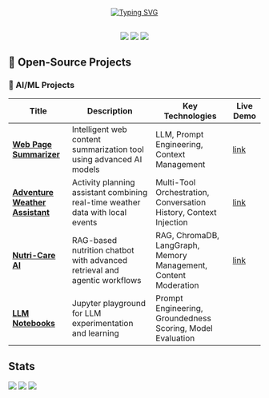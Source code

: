 <p align="center">
<a href="https://github.com/daniela-veloz">
    <img src="https://readme-typing-svg.demolab.com?font=Georgia&size=18&duration=2000&pause=100&color=FFFFFF&multiline=true&width=500&height=80&lines=Daniela+Veloz;Senior+Software+Engineer%26Engineering+Leader;Full+Stack+Development+%7C+LLMs+%7C+GenAI" alt="Typing SVG" />
</a>
<br/><br/>
</a>

 <p align="center">
  <a href="https://www.linkedin.com/in/daniela-veloz"><img src="https://img.shields.io/badge/-Linkedin-blue?style=flat-square&logo=linkedin"></a>
  <a href="mailto:daniela.veloz@gmail.com"><img src="https://img.shields.io/badge/-Email-red?style=flat-square&logo=gmail&logoColor=white"></a>
  <a href="https://huggingface.co/daniela-veloz"><img src="https://img.shields.io/badge/-Hugging%20Face-yellow?style=flat-square&logo=huggingface&logoColor=white"></a>
  </p>

  ## 🚀 Open-Source Projects

  ### 🤖 AI/ML Projects
  | Title | Description | Key Technologies | Live Demo |
  |-------|-------------|------------------|-----------|
  | [**Web Page Summarizer**](https://github.com/daniela-veloz/webpage-summarizer) | Intelligent web content summarization tool using advanced AI models | LLM, Prompt Engineering, Context Management | [link](https://huggingface.co/spaces/daniela-veloz/WebPageSummarizer)
  | [**Adventure Weather Assistant**](https://github.com/daniela-veloz/adventure_weather_assistant) | Activity planning assistant combining real-time weather data with local events | Multi-Tool Orchestration, Conversation History, Context Injection | [link](https://huggingface.co/spaces/daniela-veloz/adventure_weather_assistant)
  | [**Nutri-Care AI**](https://github.com/daniela-veloz/nutri_care_ai) | RAG-based nutrition chatbot with advanced retrieval and agentic workflows | RAG, ChromaDB, LangGraph, Memory Management, Content Moderation | [link](https://huggingface.co/spaces/daniela-veloz/nutri_care_ai)
  | [**LLM Notebooks**](https://github.com/daniela-veloz/llm_portfolio) | Jupyter playground for LLM experimentation and learning | Prompt Engineering, Groundedness Scoring, Model Evaluation |  | 


## Stats

![](http://github-profile-summary-cards.vercel.app/api/cards/profile-details?username=daniela-veloz&theme=dracula)
![](http://github-profile-summary-cards.vercel.app/api/cards/repos-per-language?username=daniela-veloz&theme=dracula)
![](http://github-profile-summary-cards.vercel.app/api/cards/most-commit-language?username=daniela-veloz&theme=dracula)
